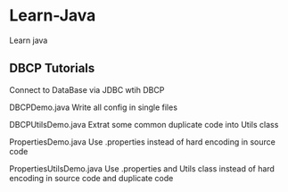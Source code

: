 # Learn-Java
Learn java

## DBCP Tutorials
Connect to DataBase via JDBC wtih DBCP


DBCPDemo.java                   Write all config in single files

DBCPUtilsDemo.java              Extrat some common duplicate code into Utils class

PropertiesDemo.java             Use .properties instead of hard encoding in source code

PropertiesUtilsDemo.java        Use .properties and Utils class instead of hard encoding in source code and duplicate code
